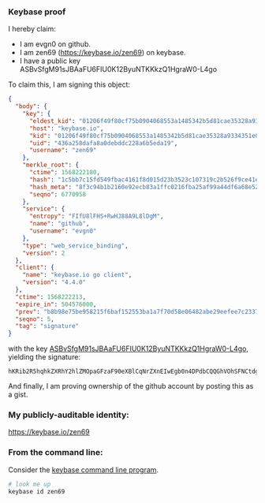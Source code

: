 ### Keybase proof

I hereby claim:

  * I am evgn0 on github.
  * I am zen69 (https://keybase.io/zen69) on keybase.
  * I have a public key ASBvSfgM91sJBAaFU6FIU0K12ByuNTKKkzQ1HgraW0-L4go

To claim this, I am signing this object:

```json
{
  "body": {
    "key": {
      "eldest_kid": "01206f49f80cf75b0904068553a1485342b5d81cae35328a9334351e0ada5b4f8be20a",
      "host": "keybase.io",
      "kid": "01206f49f80cf75b0904068553a1485342b5d81cae35328a9334351e0ada5b4f8be20a",
      "uid": "436a258dafa8a0debddc228a6b5eda19",
      "username": "zen69"
    },
    "merkle_root": {
      "ctime": 1568222180,
      "hash": "1c5bb7c15fd549fbac4161f8d015d23b3523c107319c2b526f9ce41e786c067d6860c23f5e72298b8d508c4329cbc8a9fa2125b1e6671aa523023502a89e46b3",
      "hash_meta": "8f3c94b1b2160e92ecb83a1ffc0216fba25af99a44df6a68e52e3f53a0f63426",
      "seqno": 6770958
    },
    "service": {
      "entropy": "FIfU8lFHS+RwHJ88A9L8lDgM",
      "name": "github",
      "username": "evgn0"
    },
    "type": "web_service_binding",
    "version": 2
  },
  "client": {
    "name": "keybase.io go client",
    "version": "4.4.0"
  },
  "ctime": 1568222213,
  "expire_in": 504576000,
  "prev": "b8b98e75be958215f6baf152553ba1a7f70d58e06482abe29eefee7c23376eee",
  "seqno": 5,
  "tag": "signature"
}
```

with the key [ASBvSfgM91sJBAaFU6FIU0K12ByuNTKKkzQ1HgraW0-L4go](https://keybase.io/zen69), yielding the signature:

```
hKRib2R5hqhkZXRhY2hlZMOpaGFzaF90eXBlCqNrZXnEIwEgb0n4DPdbCQQGhVOhSFNCtdgcrjUyipM0NR4K2ltPi+IKp3BheWxvYWTESpcCBcQguLmOdb6VghX2uvFSVTuhp/cNWOBkgqvinu/ufCM3bu7EILnVY9RzhJ0AcxtqzvIyLC5Y2RkOgDpULgpCkWI7YnxEAgHCo3NpZ8RAFfLpQWww3R78WJdPVwv2S44A4ZaeJWfL7O/mQh8sivb1L0kef/3tBP5zEnGPHRbjVUtIJu618j1QCxzz5HVrCqhzaWdfdHlwZSCkaGFzaIKkdHlwZQildmFsdWXEIN2ZlGmZ9vcJaLNLQ4lWES2mZudSIBA/Uao7tRmABdSmo3RhZ80CAqd2ZXJzaW9uAQ==

```

And finally, I am proving ownership of the github account by posting this as a gist.

### My publicly-auditable identity:

https://keybase.io/zen69

### From the command line:

Consider the [keybase command line program](https://keybase.io/download).

```bash
# look me up
keybase id zen69
```
